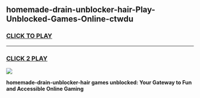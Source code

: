 
## homemade-drain-unblocker-hair-Play-Unblocked-Games-Online-ctwdu
<h3>
<a href="https://premium76.site?title=homemade-drain-unblocker-hair&ref=25A">CLICK TO PLAY</a></h3>
<hr>

<h3>
<a href="https://premium76.site?title=homemade-drain-unblocker-hair&ref=25A">CLICK 2 PLAY</a>
  
</h3>

<a href="https://premium76.site?title=homemade-drain-unblocker-hair&ref=25A"><img src="https://clearcache.store/games.png"></a>


**homemade-drain-unblocker-hair games unblocked: Your Gateway to Fun and Accessible Online Gaming**
